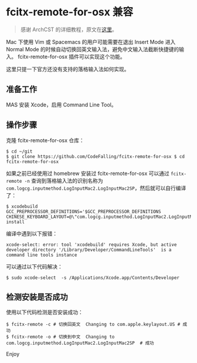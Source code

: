 # fcitx-remote-for-osx 兼容

> 感谢 ArchCST 的详细教程，原文在[这里](https://archcst.github.io/blog/2018/08/29/loginput-with-frfo/)。

Mac 下使用 Vim 或 Spacemacs 的用户可能需要在退出 Insert Mode 进入 Normal Mode 的时候自动切换回英文输入法，避免中文输入法截断快捷键的输入。 fcitx-remote-for-osx 插件可以实现这个功能。

这里只提一下官方还没有支持的落格输入法如何实现。

## 准备工作

MAS 安装 Xcode，启用 Command Line Tool。

## 操作步骤

克隆 fcitx-remote-for-osx 仓库：

```text
$ cd ~/git
$ git clone https://github.com/CodeFalling/fcitx-remote-for-osx $ cd fcitx-remote-for-osx
```

如果之前已经使用过 homebrew 安装过 fcitx-remote-for-osx 可以通过 `fcitx-remote -n` 查询到落格输入法的识别名称为 `com.logcg.inputmethod.LogInputMac2.LogInputMac2SP`，然后就可以自行编译了：

```text
$ xcodebuild GCC_PREPROCESSOR_DEFINITIONS='$GCC_PREPROCESSOR_DEFINITIONS CHINESE_KEYBOARD_LAYOUT=@\"com.logcg.inputmethod.LogInputMac2.LogInputMac2SP\"' install
```

编译中遇到以下报错：

```text
xcode-select: error: tool 'xcodebuild' requires Xcode, but active developer directory '/Library/Developer/CommandLineTools'  is a command line tools instance
```

可以通过以下代码解决：

```text
$ sudo xcode-select  -s /Applications/Xcode.app/Contents/Developer
```

## 检测安装是否成功

使用以下代码检测是否安装成功：

```text
$ fcitx-remote -c # 切换回英文  Changing to com.apple.keylayout.US # 成功 
$ fcitx-remote -o # 切换到中文  Changing to com.logcg.inputmethod.LogInputMac2.LogInputMac2SP  # 成功
```

Enjoy

